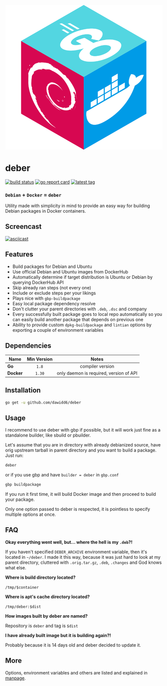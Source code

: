 ![logo](art/logo.svg)

# deber

[![build status](https://api.cirrus-ci.com/github/dawidd6/deber.svg)](https://cirrus-ci.com/github/dawidd6/deber)
[![go report card](https://goreportcard.com/badge/github.com/dawidd6/deber)](https://goreportcard.com/report/github.com/dawidd6/deber)
[![latest tag](https://img.shields.io/github/tag-date/dawidd6/deber.svg)](https://github.com/dawidd6/deber/releases/latest)

### `Debian` **+** `Docker` **=** `deber`

Utility made with simplicity in mind to provide
an easy way for building Debian packages in
Docker containers.

## Screencast

[![asciicast](https://asciinema.org/a/237780.svg)](https://asciinema.org/a/237780)

## Features

- Build packages for Debian and Ubuntu
- Use official Debian and Ubuntu images from DockerHub
- Automatically determine if target distribution is Ubuntu or Debian
  by querying DockerHub API
- Skip already ran steps (not every one)
- Include or exclude steps per your likings
- Plays nice with `gbp-buildpackage`
- Easy local package dependency resolve
- Don't clutter your parent directories with `.deb`, `.dsc` and company
- Every successfully built package goes to local repo automatically
  so you can easily build another package that depends on previous one
- Ability to provide custom `dpkg-buildpackage` and `lintian`
  options by exporting a couple of environment variables

## Dependencies

Name | Min Version | Notes
---|:---:|:---:
**Go** | `1.8` | compiler version
**Docker** | `1.30` | only daemon is required, version of API

## Installation

```bash
go get -u github.com/dawidd6/deber
```

## Usage

I recommend to use deber with gbp if possible, but it will work just fine
as a standalone builder, like sbuild or pbuilder.

Let's assume that you are in directory with already debianized source, have
orig upstream tarball in parent directory and you want to build a package.
Just run:

```bash
deber
```

or if you use gbp and have `builder = deber` in `gbp.conf`

```bash
gbp buildpackage
```

If you run it first time, it will build Docker image and then proceed to build
your package.

Only one option passed to deber is respected,
it is pointless to specify multiple options at once.

## FAQ

**Okay everything went well, but... where the hell is my `.deb`?!**

If you haven't specified `DEBER_ARCHIVE` environment variable, then
it's located in `~/deber`.
I made it this way, because it was just hard to look at my parent directory,
cluttered with `.orig.tar.gz`, `.deb`, `.changes` and God knows what else.

**Where is build directory located?**

`/tmp/$container`

**Where is apt's cache directory located?**

`/tmp/deber:$dist`

**How images built by deber are named?**

Repository is `deber` and tag is `$dist`

**I have already built image but it is building again?!**

Probably because it is 14 days old and deber decided to
update it.

## More

Options, environment variables and others are listed and explained in [manpage](doc/deber.md).
